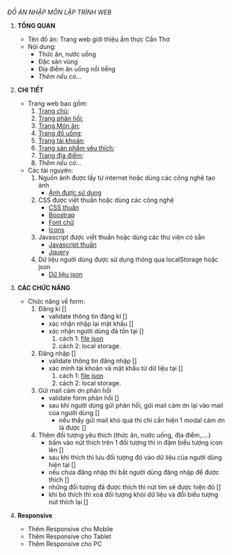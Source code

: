 *ĐỒ ÁN NHẬP MÔN LẬP TRÌNH WEB*

1. **TỔNG QUAN**
    - Tên đồ án: Trang web giới thiệu ẩm thực Cần Thơ
    - Nội dung:
        * Thức ăn, nước uống
        * Đặc sản vùng
        * Địa điểm ăn uống nổi tiếng
        * *Thêm nếu có...*

2.  **CHI TIẾT**
    - Trang web bao gồm:
        1. [Trang chủ](./src/resources/index.html);
        2. [Trang phản hồi](./src/resources/feedback.html);
        3. [Trang Món ăn](./src/resources/foods.html);
        4. [Trang đồ uống](./src/resources/drink.html);
        5. [Trang tài khoản](./src/resources/auth.html);
        6. [Trang sản phẩm yêu thích](./src/resources/me.html);
        7. [Trang địa điểm](./src/resources/location.html);
        8. *Thêm nếu có...*
    - Các tài nguyên: 
        1. Nguồn ảnh được lấy từ internet hoặc dùng các công nghệ tạo ảnh
            - [Ảnh được sử dụng](./src/img)
        2. CSS được viết thuần hoặc dùng các công nghệ
            - [CSS thuần](./src/css/)
            - [Boostrap](./vender/boostrap-5/)
            - [Font chữ](./vender/fonts)
            - [Icons](./vender/icons)
        3. Javascript được viết thuần hoặc dùng các thư viện có sẵn
            - [Javascript thuần](./src/js/)
            - [Jquery](./vender/jquery/jquery-3.7.1.js)
        4. Dữ liệu người dùng được sử dụng thông qua localStorage hoặc json
            - [Dữ liệu json](./src/json/)

3. **CÁC CHỨC NĂNG**
    - Chức năng về form:
        1. Đăng kí []
            - validate thông tin đăng kí []
            - xác nhận nhập lại mật khẩu []
            - xác nhận người dùng đã tồn tại []
                1. cách 1: [file json](./src/json/users.json)
                2. cách 2: local storage.
        2. Đăng nhập []
            - validate thông tin đăng nhập []
            - xác minh tài khoản và mật khẩu từ dữ liệu tại []
                1. cách 1: [file json](./src/json/users.json)
                2. cách 2: local storage.
        3. Gửi mail cảm ơn phản hồi 
            - validate form phản hồi []
            - sau khi người dùng gửi phản hồi, gửi mail cảm ơn lại vào mail của người dùng []
                * nếu thấy gửi mail khó quá thì chỉ cần hiện 1 modal cảm ơn là được []
        4. Thêm đối tượng yêu thích (thức ăn, nước uống, địa điểm,....)
            - bấm vào nút thích trên 1 đối tượng thì in đậm biểu tượng icon lên []
            - sau khi thích thì lưu đối tượng đó vào dữ liệu của người dùng hiện tại []
            - nếu chưa đăng nhập thì bắt người dùng đăng nhập để được thích []
            - những đối tượng đã được thích thì nút tim sẽ được hiện đỏ []
            - khi bỏ thích thì xoá đối tượng khỏi dữ liệu và  đổi biểu tượng nút thích lại []
4. **Responsive**
    - Thêm Responsive cho Mobile 
    - Thêm Responsive cho Tablet
    - Thêm Responsive cho PC